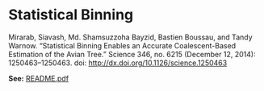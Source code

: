 # Statistical Binning

Mirarab, Siavash, Md. Shamsuzzoha Bayzid, Bastien Boussau, and Tandy Warnow. “Statistical Binning Enables an Accurate Coalescent-Based Estimation of the Avian Tree.” Science 346, no. 6215 (December 12, 2014): 1250463–1250463. doi: http://dx.doi.org/10.1126/science.1250463  

**See:** [README.pdf](README.pdf)
